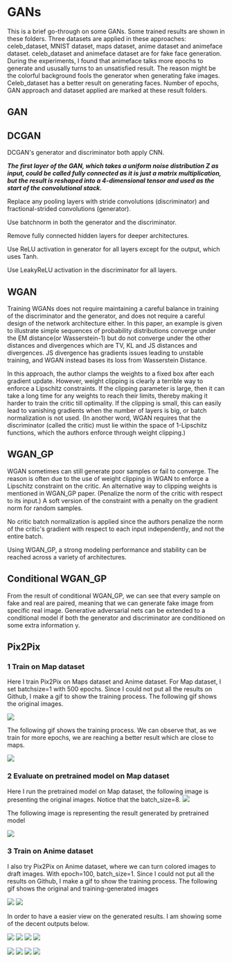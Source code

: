# GANs
This is a brief go-through on some GANs. Some trained results are shown in these folders.
Three datasets are applied in these approaches: celeb_dataset, MNIST dataset, maps dataset, anime dataset and animeface dataset.
celeb_dataset and animeface dataset are for fake face generation. During the experiments, I found that animeface talks more epochs 
to generate and ususally turns to an unsatisfied result. The reason might be the colorful background fools the generator when generating fake images.
Celeb_dataset has a better result on generating faces. Number of epochs, GAN approach and dataset applied are marked at these result folders.
## GAN
## DCGAN
DCGAN's generator and discriminator both apply CNN. 

***The first layer of the GAN, which takes a uniform noise distribution Z as input, could
 be called fully connected as it is just a matrix multiplication, but the result is reshaped into a 4-dimensional tensor and used as the start of the convolutional stack.***

Replace any pooling layers with stride convolutions (discriminator) and fractional-strided convolutions (generator).

Use batchnorm in both the generator and the discriminator.

Remove fully connected hidden layers for deeper architectures.

Use ReLU activation in generator for all layers except for the output, which uses Tanh.

Use LeakyReLU activation in the discriminator for all layers.

## WGAN
Training WGANs does not require maintaining a careful balance in training of the discriminator and the generator, and does not require a careful design of the network architecture either.
In this paper, an example is given to illustrate simple sequences of probability distributions converge under the EM distance(or Wasserstein-1) but do not converge under the other distances
and divergences which are TV, KL and JS distances and divergences. JS divergence has gradients issues leading to unstable training, and WGAN instead bases its loss from 
Wasserstein Distance.

In this approach, the author clamps the weights to a fixed box after each gradient update.
However, weight clipping is clearly a terrible way to enforce a Lipschitz constraints. If the clipping parameter is large,
then it can take a long time for any weights to reach their limits, thereby making it harder to train the critic till optimality.
If the clipping is small, this can easily lead to vanishing gradients when the number of 
layers is big, or batch normalization is not used. (In another word, WGAN requires that the discriminator (called the critic) must lie within the space of 1-Lipschitz functions, which the authors enforce through weight clipping.)
## WGAN_GP
WGAN sometimes can still generate poor samples or fail to converge. The reason is often due to the use of weight clipping in WGAN to enforce a Lipschitz constraint on the critic.
An alternative way to clipping weights is mentioned in WGAN_GP paper. (Penalize the norm of the critic with respect to its input.)
A soft version of the constraint with a penalty on the gradient norm for random samples.

No critic batch normalization is applied since the authors penalize the norm of the critic's gradient with respect to each input independently, and not the entire batch.

Using WGAN_GP, a strong modeling performance and stability can be reached across a variety of architectures.
## Conditional WGAN_GP
From the result of conditional WGAN_GP, we can see that every sample on fake and real are paired,
meaning that we can generate fake image from specific real image. Generative adversarial nets can be extended to a conditional model if both the generator and discriminator are 
conditioned on some extra information y.
## Pix2Pix
### 1 Train on Map dataset
Here I train Pix2Pix on Maps dataset and Anime dataset. For Map dataset, I set batchsize=1 with 500 epochs. Since I could not put all the results on Github,
I make a gif to show the training process. The following gif shows the original images.

![](Pix2Pix/train_map_batchsize=1_epoch_500_result/Origin_Img.gif)

The following gif shows the training process. We can observe that, as we train for more epochs, we are reaching a better result which are close to maps.

![](Pix2Pix/train_map_batchsize=1_epoch_500_result/Result_Img.gif)

### 2 Evaluate on pretrained model on Map dataset

Here I run the pretrained model on Map dataset, the following image is presenting the original images. Notice that the batch_size=8.
![](Pix2Pix/pretrained_map_result/input_0.png)

The following image is representing the result generated by pretrained model

![](Pix2Pix/pretrained_map_result/y_gen_0.png)

### 3 Train on Anime dataset
I also try Pix2Pix on Anime dataset, where we can turn colored images to draft images. With epoch=100, batch_size=1. Since I could not put all the results on Github,
I make a gif to show the training process. The following gif shows the original and training-generated images

![](Pix2Pix/train_anime_batchsize=1_epoch=100_result/Origin_Img.gif) ![](Pix2Pix/train_anime_batchsize=1_epoch=100_result/Result_Img.gif)

In order to have a easier view on the generated results. I am showing some of the decent outputs below.

![](Pix2Pix/train_anime_batchsize=1_epoch=100_result/input_22.png) ![](Pix2Pix/train_anime_batchsize=1_epoch=100_result/input_42.png) ![](Pix2Pix/train_anime_batchsize=1_epoch=100_result/input_45.png) ![](Pix2Pix/train_anime_batchsize=1_epoch=100_result/input_47.png)

![](Pix2Pix/train_anime_batchsize=1_epoch=100_result/y_gen_22.png) ![](Pix2Pix/train_anime_batchsize=1_epoch=100_result/y_gen_42.png) ![](Pix2Pix/train_anime_batchsize=1_epoch=100_result/y_gen_45.png) ![](Pix2Pix/train_anime_batchsize=1_epoch=100_result/y_gen_47.png)






